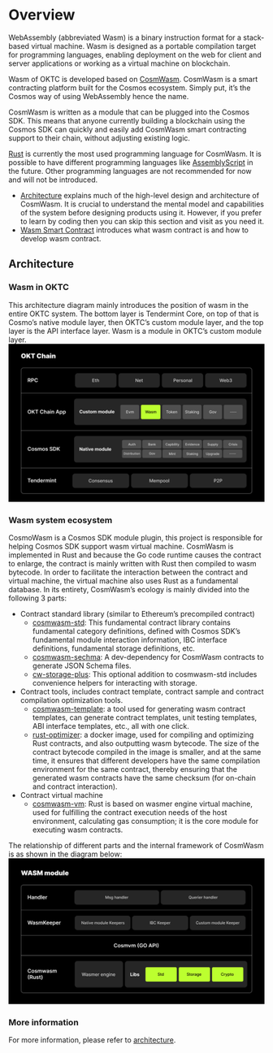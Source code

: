 # Overview 
WebAssembly (abbreviated Wasm) is a binary instruction format for a stack-based virtual machine. Wasm is designed as a portable compilation target for programming languages, enabling deployment on the web for client and server applications or working as a virtual machine on blockchain.

Wasm of OKTC is developed based on [CosmWasm](https://github.com/CosmWasm/cosmwasm). CosmWasm is a smart contracting platform built for the Cosmos ecosystem. Simply put, it’s the Cosmos way of using WebAssembly hence the name.

CosmWasm is written as a module that can be plugged into the Cosmos SDK. This means that anyone currently building a blockchain using the Cosmos SDK can quickly and easily add CosmWasm smart contracting support to their chain, without adjusting existing logic.

[Rust](https://www.rust-lang.org/) is currently the most used programming language for CosmWasm. It is possible to have different programming languages like [AssemblyScript](https://www.assemblyscript.org/) in the future. Other programming languages are not recommended for now and will not be introduced.

- [Architecture](#Architecture) explains much of the high-level design and architecture of CosmWasm. It is crucial to understand the mental model and capabilities of the system before designing products using it. However, if you prefer to learn by coding then you can skip this section and visit as you need it.
- [Wasm Smart Contract](/dev/building-modules/wasm-module/wasm-contract.html) introduces what wasm contract is and how to develop wasm contract.

## Architecture

### Wasm in OKTC
   This architecture diagram mainly introduces the position of wasm in the entire OKTC system. The bottom layer is Tendermint Core, on top of that is Cosmo’s native module layer, then OKTC’s custom module layer, and the top layer is the API interface layer. Wasm is a module in OKTC’s custom module layer.
   ![](../../img/wasm-architecture.png)

### Wasm system ecosystem
   CosmoWasm is a Cosmos SDK module plugin, this project is responsible for helping Cosmos SDK support wasm virtual machine. CosmWasm is implemented in Rust and because the Go code runtime causes the contract to enlarge, the contract is mainly written with Rust then compiled to wasm bytecode. In order to facilitate the interaction between the contract and virtual machine, the virtual machine also uses Rust as a fundamental database. In its entirety, CosmWasm’s ecology is mainly divided into the following 3 parts:
- Contract standard library (similar to Ethereum’s precompiled contract)
   + [cosmwasm-std](https://github.com/CosmWasm/cosmwasm/tree/main/packages/std): This fundamental contract library contains fundamental category definitions, defined with Cosmos SDK’s fundamental module interaction information, IBC interface definitions, fundamental storage definitions, etc.
   + [cosmwasm-sechma](https://github.com/CosmWasm/cosmwasm/tree/main/packages/schema): A dev-dependency for CosmWasm contracts to generate JSON Schema files.
   + [cw-storage-plus](https://github.com/CosmWasm/cw-storage-plus): This optional addition to cosmwasm-std includes convenience helpers for interacting with storage.
- Contract tools, includes contract template, contract sample and contract compilation optimization tools.
   + [cosmwasm-template](https://github.com/CosmWasm/cosmwasm-template): a tool used for generating wasm contract templates, can generate contract templates, unit testing templates, ABI interface templates, etc., all with one click.
   + [rust-optimizer](https://github.com/cosmwasm/rust-optimizer): a docker image, used for compiling and optimizing Rust contracts, and also outputting wasm bytecode. The size of the contract bytecode compiled in the image is smaller, and at the same time, it ensures that different developers have the same compilation environment for the same contract, thereby ensuring that the generated wasm contracts have the same checksum (for on-chain and contract interaction).
- Contract virtual machine
   + [cosmwasm-vm](https://github.com/CosmWasm/cosmwasm/tree/main/packages/vm): Rust is based on wasmer engine virtual machine, used for fulfilling the contract execution needs of the host environment, calculating gas consumption; it is the core module for executing wasm contracts.

The relationship of different parts and the internal framework of CosmWasm is as shown in the diagram below:
![](../../img/wasm-module-architecture.png)
### More information  
For more information, please refer to [architecture](https://github.com/CosmWasm/docs/tree/archive/docs/03-architecture).
